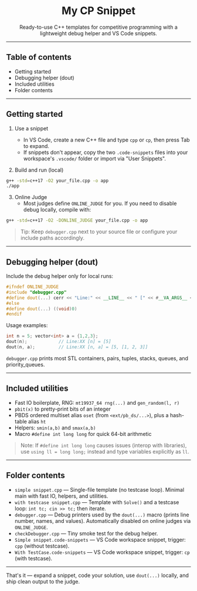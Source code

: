 <div align="center">

# My CP Snippet

Ready-to-use C++ templates for competitive programming with a lightweight debug helper and VS Code snippets.

</div>

---

## Table of contents

- Getting started
- Debugging helper (dout)
- Included utilities
- Folder contents

---

## Getting started

1) Use a snippet
   - In VS Code, create a new C++ file and type `cpp` or `cp`, then press Tab to expand.
   - If snippets don't appear, copy the two `.code-snippets` files into your workspace's `.vscode/` folder or import via "User Snippets".

2) Build and run (local)

```bash
g++ -std=c++17 -O2 your_file.cpp -o app
./app
```

3) Online Judge
   - Most judges define `ONLINE_JUDGE` for you. If you need to disable debug locally, compile with:

```bash
g++ -std=c++17 -O2 -DONLINE_JUDGE your_file.cpp -o app
```

> Tip: Keep `debugger.cpp` next to your source file or configure your include paths accordingly.

---

## Debugging helper (dout)

Include the debug helper only for local runs:

```cpp
#ifndef ONLINE_JUDGE
#include "debugger.cpp"
#define dout(...) cerr << "Line:" << __LINE__ << " [" << #__VA_ARGS__ << "] = [", _print(__VA_ARGS__)
#else
#define dout(...) ((void)0)
#endif
```

Usage examples:

```cpp
int n = 5; vector<int> a = {1,2,3};
dout(n);            // Line:XX [n] = [5]
dout(n, a);         // Line:XX [n, a] = [5, [1, 2, 3]]
```

`debugger.cpp` prints most STL containers, pairs, tuples, stacks, queues, and priority_queues.

---

## Included utilities

- Fast IO boilerplate, RNG: `mt19937_64 rng(...)` and `gen_random(l, r)`
- `pbit(x)` to pretty-print bits of an integer
- PBDS ordered multiset alias `oset` (from `<ext/pb_ds/...>`), plus a hash-table alias `ht`
- Helpers: `smin(a,b)` and `smax(a,b)`
- Macro `#define int long long` for quick 64-bit arithmetic

> Note: If `#define int long long` causes issues (interop with libraries), use `using ll = long long;` instead and type variables explicitly as `ll`.

---

## Folder contents

- `simple snippet.cpp` — Single-file template (no testcase loop). Minimal main with fast IO, helpers, and utilities.
- `with testcase snippet.cpp` — Template with `Solve()` and a testcase loop: `int tc; cin >> tc;` then iterate.
- `debugger.cpp` — Debug printers used by the `dout(...)` macro (prints line number, names, and values). Automatically disabled on online judges via `ONLINE_JUDGE`.
- `checkDebugger.cpp` — Tiny smoke test for the debug helper.
- `Simple snippet.code-snippets` — VS Code workspace snippet, trigger: `cpp` (without testcase).
- `With TestCase.code-snippets` — VS Code workspace snippet, trigger: `cp` (with testcase).

---

That's it — expand a snippet, code your solution, use `dout(...)` locally, and ship clean output to the judge.

